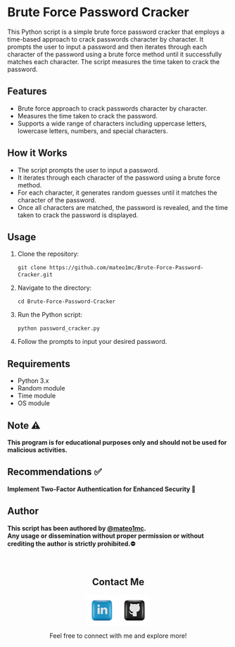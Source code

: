 # Brute Force Password Cracker
This Python script is a simple brute force password cracker that employs a time-based approach to crack passwords character by character. 
It prompts the user to input a password and then iterates through each character of the password using a brute force method until it successfully matches each character. 
The script measures the time taken to crack the password.


## Features
- Brute force approach to crack passwords character by character.
- Measures the time taken to crack the password.
- Supports a wide range of characters including uppercase letters, lowercase letters, numbers, and special characters.


## How it Works
- The script prompts the user to input a password.
- It iterates through each character of the password using a brute force method.
- For each character, it generates random guesses until it matches the character of the password.
- Once all characters are matched, the password is revealed, and the time taken to crack the password is displayed.


## Usage
1. Clone the repository:

    ```
    git clone https://github.com/mateo1mc/Brute-Force-Password-Cracker.git
    ```
2. Navigate to the directory:

    ```
    cd Brute-Force-Password-Cracker
    ```
3. Run the Python script:

    ```
    python password_cracker.py
    ```

4. Follow the prompts to input your desired password.


## Requirements

- Python 3.x
- Random module
- Time module
- OS module


## Note ⚠️

**This program is for educational purposes only and should not be used for malicious activities.**


## Recommendations ✅

**Implement Two-Factor Authentication for Enhanced Security 🔐**


## Author
**This script has been authored by [@mateo1mc](https://github.com/mateo1mc/). <br>
Any usage or dissemination without proper permission or without crediting the author is strictly prohibited.⛔**

<br>
<!-- Connect with me -->
<h2 align="center">Contact Me</h2>
<!--icons and links-->
<p align="center">
  <a href="https://www.linkedin.com/in/mateo1mc/" target="blank"><img align="center" src="https://github.com/mateo1mc/mateo1mc/blob/edf3048c2e0690bc30dbfdd031ba272e45b26fb5/LinkedIn_Logo.png" alt="linkedin" height="70" width="70" /></a>
  <a href="https://github.com/mateo1mc/" target="blank"><img align="center" src="https://github.com/mateo1mc/mateo1mc/blob/edf3048c2e0690bc30dbfdd031ba272e45b26fb5/GitHub_Logo.png" alt="github" height="70" width="70" /></a>
    <p align="center">Feel free to connect with me and explore more!</p></a>
</p>
<br



